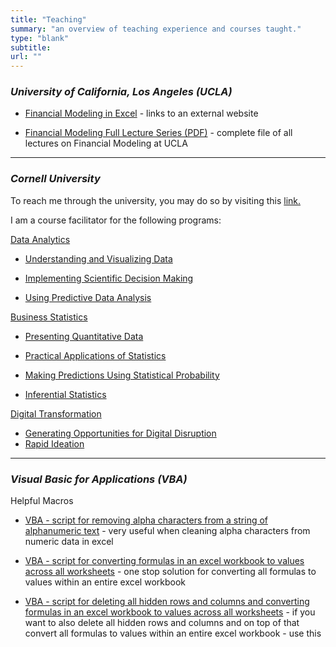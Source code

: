 ```yaml
---
title: "Teaching"
summary: "an overview of teaching experience and courses taught."
type: "blank"
subtitle: 
url: ""
---
```


### *University of California, Los Angeles (UCLA)*

- [Financial Modeling in Excel](https://sites.google.com/g.ucla.edu/ucla-financial-modeling/home) - links to an external website

- [Financial Modeling Full Lecture Series (PDF)](Financial_Modeling_Workshop_by_Leon_Shpaner-Full_Lecture_Series.pdf) - complete file of all lectures on Financial Modeling at UCLA

---

### *Cornell University*

To reach me through the university, you may do so by visiting this [link.](https://www.cornell.edu/search/people.cfm?netid=ls799/)

I am a course facilitator for the following programs:

[Data Analytics](https://www.ecornell.com/certificates/data-science/data-analytics/)
* [Understanding and Visualizing Data](https://www.ecornell.com/courses/data-science/understanding-and-visualizing-data/)


* [Implementing Scientific Decision Making](https://www.ecornell.com/courses/data-science/implementing-scientific-decision-making/)


* [Using Predictive Data Analysis](https://www.ecornell.com/courses/data-science/using-predictive-data-analysis/)


[Business Statistics](https://www.ecornell.com/certificates/data-science/business-statistics/)
- [Presenting Quantitative Data](https://www.ecornell.com/courses/data-science/presenting-quantitative-data/)

- [Practical Applications of Statistics](https://www.ecornell.com/courses/data-science/practical-applications-of-statistics/)

- [Making Predictions Using Statistical Probability](https://www.ecornell.com/?q=Making%20Predictions%20Using%20Statistical%20Probability)

- [Inferential Statistics](https://www.ecornell.com/courses/data-science/inferential-statistics/)


[Digital Transformation](https://www.ecornell.com/certificates/technology/digital-transformation/)
- [Generating Opportunities for Digital Disruption](https://www.ecornell.com/courses/technology/generating-opportunities-for-digital-disruption/)
- [Rapid Ideation](https://www.ecornell.com/courses/technology/rapid-ideation/)



--- 
### *Visual Basic for Applications (VBA)*
Helpful Macros 

- [VBA - script for removing alpha characters from a string of alphanumeric text](/teaching/post/VBA/RemoveAlphas/) - very useful when cleaning alpha characters from numeric data in excel
- [VBA - script for converting formulas in an excel workbook to values across all worksheets](/teaching/post/VBA/ConvertToValuesAcrossWorksheets/) - one stop solution for converting all formulas to values within an entire excel workbook

- [VBA - script for deleting all hidden rows and columns and converting formulas in an excel workbook to values across all worksheets](/teaching/post/VBA/DeleteHidden_ConvertToValuesAcrossWorksheets/) - if you want to also delete all hidden rows and columns and on top of that convert all formulas to values within an entire excel workbook - use this 
